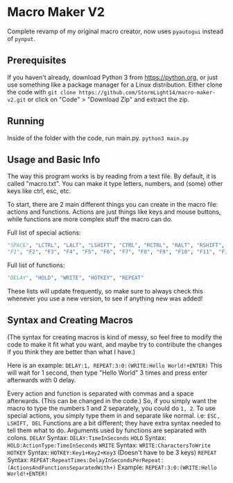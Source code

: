 # Macro Maker V2
Complete revamp of my original macro creator, now uses `pyautogui` instead of `pynput`.

## Prerequisites
If you haven't already, download Python 3 from https://python.org, or just use something like a package manager for a Linux distribution.
Either clone the code with `git clone https://github.com/StormLight14/macro-maker-v2.git` or click on "Code" > "Download Zip" and extract the zip.

## Running
Inside of the folder with the code, run main.py. `python3 main.py`

## Usage and Basic Info
The way this program works is by reading from a text file. By default, it is called "macro.txt". You can make it type letters, numbers, and (some) other keys like ctrl, esc, etc.

To start, there are 2 main different things you can create in the macro file: actions and functions. Actions are just things like keys and mouse buttons, while functions are more complex stuff the macro can do. 

Full list of special actions: 
```py
"SPACE", "LCTRL", "LALT", "LSHIFT", "CTRL", "RCTRL", "RALT", "RSHIFT", "TAB", "ESC", "ESCAPE", "ENTER", "DEL", "DELETE", "LCLICK", "RCLICK", "MCLICK",
"F1", "F2", "F3", "F4", "F5", "F6", "F7", "F8", "F9", "F10", "F11", "F12"
```
Full list of functions: 
```py
"DELAY", "HOLD", "WRITE", "HOTKEY", "REPEAT"
```
These lists will update frequently, so make sure to always check this whenever you use a new version, to see if anything new was added!

## Syntax and Creating Macros
(The syntax for creating macros is kind of messy, so feel free to modify the code to make it fit what you want, and maybe try to contribute the changes if you think they are better than what I have.)

Here is an example: `DELAY:1, REPEAT:3:0:(WRITE:Hello World!+ENTER)` This will wait for 1 second, then type "Hello World" 3 times and press enter afterwards with 0 delay.

Every action and function is separated with commas and a space afterwards. (This can be changed in the code.) So, if you simply want the macro to type the numbers 1 and 2 separately, you could do `1, 2`.
To use special actions, you simply type them in and separate like normal. i.e: `ESC, LSHIFT, DEL`
Functions are a bit different; they have extra syntax needed to tell them what to do. Arguments used by functions are separated with colons.
`DELAY` Syntax: `DELAY:TimeInSeconds`
`HOLD` Syntax: `HOLD:ActionType:TimeInSeconds`
`WRITE` Syntax: `WRITE:CharactersToWrite`
`HOTKEY` Syntax: `HOTKEY:Key1+Key2+Key3` (Doesn't have to be 3 keys)
`REPEAT` Syntax: `REPEAT:RepeatTimes:DelayInSecondsPerRepeat:(ActionsAndFunctionsSeparatedWith+)` Example: `REPEAT:3:0:(WRITE:Hello World!+ENTER)`
